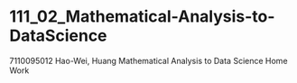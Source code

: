# 111_02_Mathematical-Analysis-to-DataScience
7110095012 Hao-Wei, Huang
Mathematical Analysis to Data Science Home Work
